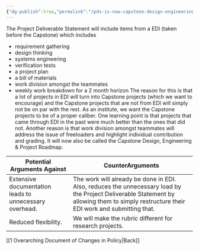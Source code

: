```yaml
---
{"dg-publish":true,"permalink":"/pds-is-now-capstone-design-engineering-and-project-roadmap/"}
---
```



The Project Deliverable Statement will include items from a EDI (taken before the Capstone) which includes 
- requirement gathering
- design thinking
- systems engineering
- verification tests 
- a project plan
- a bill of materials
- work division amongst the teammates
- weekly work breakdown for a 2 month horizon
The reason for this is that a lot of projects in EDI will turn into Capstone projects (which we want to encourage) and the Capstone projects that are not from EDI will simply not be on par with the rest. As an institute, we want the Capstone projects to be of a proper caliber. One learning point is that projects that came through EDI in the past were much better than the ones that did not. Another reason is that work division amongst teammates will address the issue of freeloaders and highlight individual contribution and grading. It will now also be called the Capstone Design, Engineering & Project Roadmap.

| Potential Arguments Against                            | CounterArguments                                                                                                                                                                         |
| ------------------------------------------------------ | ---------------------------------------------------------------------------------------------------------------------------------------------------------------------------------------- |
| Extensive documentation leads to unnecessary overhead. | The work will already be done in EDI. Also, reduces the unnecessary load by the Project Deliverable Statement by allowing them to simply restructure their EDI work and submitting that. |
| Reduced flexibility.                                   | We will make the rubric different for research projects.                                                                                                                                 |

[[1 Overarching Document of Changes in Policy\|Back]]
